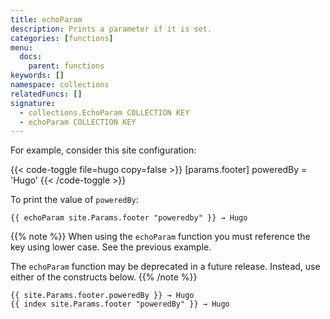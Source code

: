 ```yaml
---
title: echoParam
description: Prints a parameter if it is set.
categories: [functions]
menu:
  docs:
    parent: functions
keywords: []
namespace: collections
relatedFuncs: []
signature:
  - collections.EchoParam COLLECTION KEY
  - echoParam COLLECTION KEY
---
```


For example, consider this site configuration:

{{< code-toggle file=hugo copy=false >}}
[params.footer]
poweredBy = 'Hugo'
{{< /code-toggle >}}

To print the value of `poweredBy`:

```go-html-template
{{ echoParam site.Params.footer "poweredby" }} → Hugo
```

{{% note %}}
When using the `echoParam` function you must reference the key using lower case. See the previous example.

The `echoParam` function may be deprecated in a future release. Instead, use either of the constructs below.
{{% /note %}}

```go-html-template
{{ site.Params.footer.poweredBy }} → Hugo
{{ index site.Params.footer "poweredBy" }} → Hugo
```
